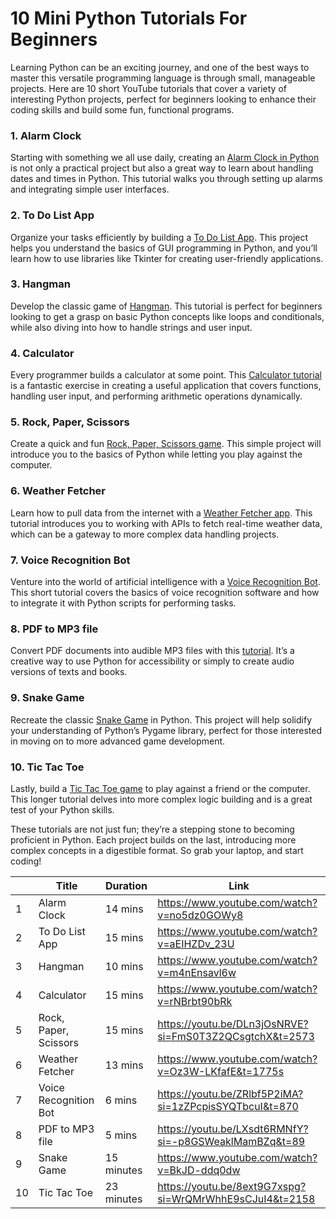 # 10 Mini Python Tutorials For Beginners

Learning Python can be an exciting journey, and one of the best ways to master this versatile programming language is through small, manageable projects. Here are 10 short YouTube tutorials that cover a variety of interesting Python projects, perfect for beginners looking to enhance their coding skills and build some fun, functional programs.

### 1. **Alarm Clock**
Starting with something we all use daily, creating an [Alarm Clock in Python](https://www.youtube.com/watch?v=no5dz0GOWy8) is not only a practical project but also a great way to learn about handling dates and times in Python. This tutorial walks you through setting up alarms and integrating simple user interfaces.

### 2. **To Do List App**
Organize your tasks efficiently by building a [To Do List App](https://www.youtube.com/watch?v=aEIHZDv_23U). This project helps you understand the basics of GUI programming in Python, and you’ll learn how to use libraries like Tkinter for creating user-friendly applications.

### 3. **Hangman**
Develop the classic game of [Hangman](https://www.youtube.com/watch?v=m4nEnsavl6w). This tutorial is perfect for beginners looking to get a grasp on basic Python concepts like loops and conditionals, while also diving into how to handle strings and user input.

### 4. **Calculator**
Every programmer builds a calculator at some point. This [Calculator tutorial](https://www.youtube.com/watch?v=rNBrbt90bRk) is a fantastic exercise in creating a useful application that covers functions, handling user input, and performing arithmetic operations dynamically.

### 5. **Rock, Paper, Scissors**
Create a quick and fun [Rock, Paper, Scissors game](https://youtu.be/DLn3jOsNRVE?si=FmS0T3Z2QCsgtchX&t=2573). This simple project will introduce you to the basics of Python while letting you play against the computer.

### 6. **Weather Fetcher**
Learn how to pull data from the internet with a [Weather Fetcher app](https://www.youtube.com/watch?v=Oz3W-LKfafE&t=1775s). This tutorial introduces you to working with APIs to fetch real-time weather data, which can be a gateway to more complex data handling projects.

### 7. **Voice Recognition Bot**
Venture into the world of artificial intelligence with a [Voice Recognition Bot](https://youtu.be/ZRlbf5P2iMA?si=1zZPcpisSYQTbcuI&t=870). This short tutorial covers the basics of voice recognition software and how to integrate it with Python scripts for performing tasks.

### 8. **PDF to MP3 file**
Convert PDF documents into audible MP3 files with this [tutorial](https://youtu.be/LXsdt6RMNfY?si=-p8GSWeaklMamBZq&t=89). It’s a creative way to use Python for accessibility or simply to create audio versions of texts and books.

### 9. **Snake Game**
Recreate the classic [Snake Game](https://www.youtube.com/watch?v=BkJD-ddq0dw) in Python. This project will help solidify your understanding of Python’s Pygame library, perfect for those interested in moving on to more advanced game development.

### 10. **Tic Tac Toe**
Lastly, build a [Tic Tac Toe game](https://youtu.be/8ext9G7xspg?si=WrQMrWhhE9sCJuI4&t=2158) to play against a friend or the computer. This longer tutorial delves into more complex logic building and is a great test of your Python skills.

These tutorials are not just fun; they’re a stepping stone to becoming proficient in Python. Each project builds on the last, introducing more complex concepts in a digestible format. So grab your laptop, and start coding!

| |Title	|Duration |Link |
|-------|---------|-----|----|
|1|Alarm Clock	|14 mins	|https://www.youtube.com/watch?v=no5dz0GOWy8|
|2|To Do List App|	15 mins	|https://www.youtube.com/watch?v=aEIHZDv_23U|
|3|Hangman	|10 mins	|https://www.youtube.com/watch?v=m4nEnsavl6w|
|4|Calculator	|15 mins	|https://www.youtube.com/watch?v=rNBrbt90bRk|
|5|Rock, Paper, Scissors	|15 mins	|https://youtu.be/DLn3jOsNRVE?si=FmS0T3Z2QCsgtchX&t=2573|
|6|Weather Fetcher	|13 mins	|https://www.youtube.com/watch?v=Oz3W-LKfafE&t=1775s|
|7|Voice Recognition Bot	|6 mins	|https://youtu.be/ZRlbf5P2iMA?si=1zZPcpisSYQTbcuI&t=870|
|8|PDF to MP3 file|	5 mins	|https://youtu.be/LXsdt6RMNfY?si=-p8GSWeaklMamBZq&t=89|
|9|Snake Game|	15 minutes	|https://www.youtube.com/watch?v=BkJD-ddq0dw|
|10|Tic Tac Toe	|23 minutes	|https://youtu.be/8ext9G7xspg?si=WrQMrWhhE9sCJuI4&t=2158|


